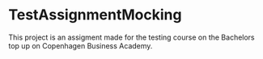# TestAssignmentMocking
This project is an assigment made for the testing course on the Bachelors top up on Copenhagen Business Academy. 
